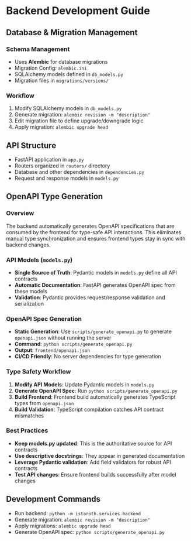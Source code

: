 # Backend Development Guide

## Database & Migration Management

### Schema Management
- Uses **Alembic** for database migrations
- Migration Config: `alembic.ini`
- SQLAlchemy models defined in `db_models.py`
- Migration files in `migrations/versions/`

### Workflow
1. Modify SQLAlchemy models in `db_models.py`
2. Generate migration: `alembic revision -m "description"`
3. Edit migration file to define upgrade/downgrade logic
4. Apply migration: `alembic upgrade head`

## API Structure
- FastAPI application in `app.py`
- Routers organized in `routers/` directory
- Database and other dependencies in `dependencies.py`
- Request and response models in `models.py`

## OpenAPI Type Generation

### Overview
The backend automatically generates OpenAPI specifications that are consumed by the frontend for type-safe API interactions. This eliminates manual type synchronization and ensures frontend types stay in sync with backend changes.

### API Models (`models.py`)
- **Single Source of Truth**: Pydantic models in `models.py` define all API contracts
- **Automatic Documentation**: FastAPI generates OpenAPI spec from these models
- **Validation**: Pydantic provides request/response validation and serialization

### OpenAPI Spec Generation
- **Static Generation**: Use `scripts/generate_openapi.py` to generate `openapi.json` without running the server
- **Command**: `python scripts/generate_openapi.py`
- **Output**: `frontend/openapi.json`
- **CI/CD Friendly**: No server dependencies for type generation

### Type Safety Workflow
1. **Modify API Models**: Update Pydantic models in `models.py`
2. **Generate OpenAPI Spec**: Run `python scripts/generate_openapi.py`
3. **Build Frontend**: Frontend build automatically generates TypeScript types from `openapi.json`
4. **Build Validation**: TypeScript compilation catches API contract mismatches

### Best Practices
- **Keep models.py updated**: This is the authoritative source for API contracts
- **Use descriptive docstrings**: They appear in generated documentation
- **Leverage Pydantic validation**: Add field validators for robust API contracts
- **Test API changes**: Ensure frontend builds successfully after model changes

## Development Commands
- Run backend: `python -m istaroth.services.backend`
- Generate migration: `alembic revision -m "description"`
- Apply migrations: `alembic upgrade head`
- Generate OpenAPI spec: `python scripts/generate_openapi.py`
